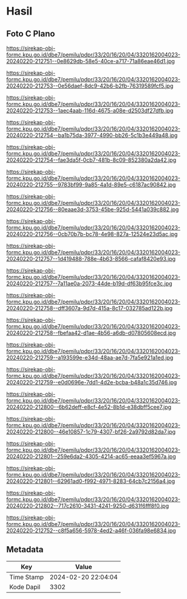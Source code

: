 # Hasil

## Foto C Plano

https://sirekap-obj-formc.kpu.go.id/dbe7/pemilu/pdpr/33/20/16/20/04/3320162004023-20240220-212751--0e8629db-58e5-40ce-a717-71a86eae46d1.jpg

https://sirekap-obj-formc.kpu.go.id/dbe7/pemilu/pdpr/33/20/16/20/04/3320162004023-20240220-212753--0e56daef-8dc9-42b6-b2fb-76319589fcf5.jpg

https://sirekap-obj-formc.kpu.go.id/dbe7/pemilu/pdpr/33/20/16/20/04/3320162004023-20240220-212753--1aec4aab-116d-4675-a08e-d2503df27dfb.jpg

https://sirekap-obj-formc.kpu.go.id/dbe7/pemilu/pdpr/33/20/16/20/04/3320162004023-20240220-212754--ba1b75da-3977-4990-bb26-5c1b3e449a48.jpg

https://sirekap-obj-formc.kpu.go.id/dbe7/pemilu/pdpr/33/20/16/20/04/3320162004023-20240220-212754--fae3da5f-0cb7-481b-8c09-852380a2da42.jpg

https://sirekap-obj-formc.kpu.go.id/dbe7/pemilu/pdpr/33/20/16/20/04/3320162004023-20240220-212755--9783bf99-9a85-4a1d-89e5-c6187ac90842.jpg

https://sirekap-obj-formc.kpu.go.id/dbe7/pemilu/pdpr/33/20/16/20/04/3320162004023-20240220-212756--80eaae3d-3753-45be-925d-5441a039c882.jpg

https://sirekap-obj-formc.kpu.go.id/dbe7/pemilu/pdpr/33/20/16/20/04/3320162004023-20240220-212756--0cb70b7b-bc78-4e98-827a-12524e23d5ac.jpg

https://sirekap-obj-formc.kpu.go.id/dbe7/pemilu/pdpr/33/20/16/20/04/3320162004023-20240220-212757--1d419488-788e-4b63-8566-cafaf8420e93.jpg

https://sirekap-obj-formc.kpu.go.id/dbe7/pemilu/pdpr/33/20/16/20/04/3320162004023-20240220-212757--7a11ae0a-2073-44de-b19d-df63b95fce3c.jpg

https://sirekap-obj-formc.kpu.go.id/dbe7/pemilu/pdpr/33/20/16/20/04/3320162004023-20240220-212758--dff3607a-9d7d-415a-8c17-032785ad122b.jpg

https://sirekap-obj-formc.kpu.go.id/dbe7/pemilu/pdpr/33/20/16/20/04/3320162004023-20240220-212758--fbefaa42-d1ae-4b56-a6db-d07805608ecd.jpg

https://sirekap-obj-formc.kpu.go.id/dbe7/pemilu/pdpr/33/20/16/20/04/3320162004023-20240220-212759--a193599e-e34d-48aa-ae7d-7fa5e921a1ed.jpg

https://sirekap-obj-formc.kpu.go.id/dbe7/pemilu/pdpr/33/20/16/20/04/3320162004023-20240220-212759--e0d0696e-7dd1-4d2e-bcba-b48a1c35d746.jpg

https://sirekap-obj-formc.kpu.go.id/dbe7/pemilu/pdpr/33/20/16/20/04/3320162004023-20240220-212800--6b62deff-e8cf-4e52-8b1d-e38dbff5cee7.jpg

https://sirekap-obj-formc.kpu.go.id/dbe7/pemilu/pdpr/33/20/16/20/04/3320162004023-20240220-212800--46e10857-1c79-4307-bf26-2a9792d82da7.jpg

https://sirekap-obj-formc.kpu.go.id/dbe7/pemilu/pdpr/33/20/16/20/04/3320162004023-20240220-212801--259e6da2-4305-4214-ac65-eeaa3ef5967a.jpg

https://sirekap-obj-formc.kpu.go.id/dbe7/pemilu/pdpr/33/20/16/20/04/3320162004023-20240220-212801--62961ad0-f992-4971-8283-64cb7c2156a4.jpg

https://sirekap-obj-formc.kpu.go.id/dbe7/pemilu/pdpr/33/20/16/20/04/3320162004023-20240220-212802--717c2610-3431-4241-9250-d631f6fff8f0.jpg

https://sirekap-obj-formc.kpu.go.id/dbe7/pemilu/pdpr/33/20/16/20/04/3320162004023-20240220-212752--c8f5a656-5978-4ed2-a46f-036fa98e6834.jpg


## Metadata

| Key        | Value               |
| ---------- | ------------------- |
| Time Stamp | 2024-02-20 22:04:04 |
| Kode Dapil | 3302                |



